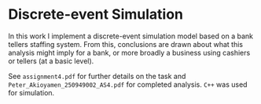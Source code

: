 # Discrete-event Simulation
In this work I implement a discrete-event simulation model based on a bank tellers staffing system. From this, conclusions are drawn about what this analysis might imply for a bank, or more broadly a business using cashiers or tellers (at a basic level).

See `assignment4.pdf` for further details on the task and `Peter_Akioyamen_250949002_AS4.pdf` for completed analysis. `C++` was used for simulation.